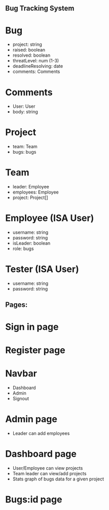 ## Bug Tracking System

# Bug
- project: string
- raised: boolean 
- resolved: boolean
- threatLevel: num (1-3)
- deadlineResolving: date
- comments: Comments

# Comments
- User: User
- body: string
 
# Project
- team: Team
- bugs: bugs
 
# Team 
- leader: Employee
- employees: Employee
- project: Project[]

# Employee (ISA User)
- username: string
- password: string
- isLeader: boolean
- role: bugs
 
# Tester (ISA User)
- username: string
- password: string

## Pages:
# Sign in page
# Register page

# Navbar
- Dashboard
- Admin
- Signout

# Admin page
- Leader can add employees

# Dashboard page
- User/Employee can view projects
- Team leader can view/add projects
- Stats graph of bugs data for a given project

# Bugs:id page


